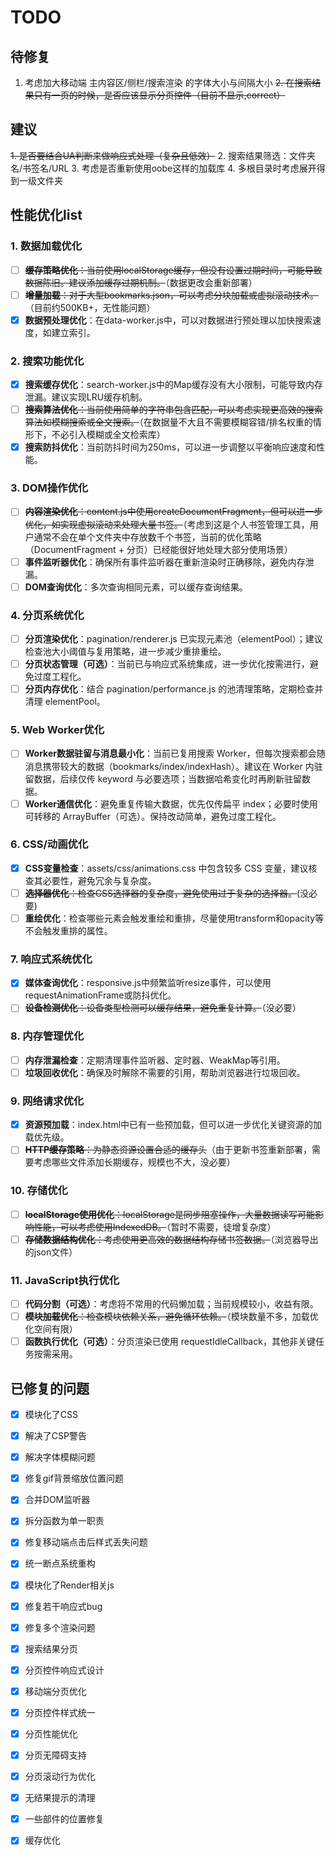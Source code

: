 # TODO

## 待修复
1. 考虑加大移动端 主内容区/侧栏/搜索渲染 的字体大小与间隔大小
~~2. 在搜索结果只有一页的时候，是否应该显示分页控件（目前不显示,correct）~~

## 建议
~~1. 是否要结合UA判断来做响应式处理（复杂且低效）~~
2. 搜索结果筛选：文件夹名/书签名/URL
3. 考虑是否重新使用oobe这样的加载库
4. 多根目录时考虑展开得到一级文件夹

## 性能优化list

### 1. 数据加载优化
- [ ] ~~**缓存策略优化**：当前使用localStorage缓存，但没有设置过期时间，可能导致数据陈旧。建议添加缓存过期机制。~~（数据更改会重新部署）
- [ ] ~~**增量加载**：对于大型bookmarks.json，可以考虑分块加载或虚拟滚动技术。~~（目前约500KB+，无性能问题）
- [x] **数据预处理优化**：在data-worker.js中，可以对数据进行预处理以加快搜索速度，如建立索引。

### 2. 搜索功能优化
- [x] **搜索缓存优化**：search-worker.js中的Map缓存没有大小限制，可能导致内存泄漏。建议实现LRU缓存机制。
- [ ] ~~**搜索算法优化**：当前使用简单的字符串包含匹配，可以考虑实现更高效的搜索算法如模糊搜索或全文搜索。~~（在数据量不大且不需要模糊容错/排名权重的情形下，不必引入模糊或全文检索库）
- [x] **搜索防抖优化**：当前防抖时间为250ms，可以进一步调整以平衡响应速度和性能。

### 3. DOM操作优化
- [ ] ~~**内容渲染优化**：content.js中使用createDocumentFragment，但可以进一步优化，如实现虚拟滚动来处理大量书签。~~（考虑到这是个人书签管理工具，用户通常不会在单个文件夹中存放数千个书签，当前的优化策略（DocumentFragment + 分页）已经能很好地处理大部分使用场景）
- [ ] **事件监听器优化**：确保所有事件监听器在重新渲染时正确移除，避免内存泄漏。
- [ ] **DOM查询优化**：多次查询相同元素，可以缓存查询结果。

### 4. 分页系统优化
- [ ] **分页渲染优化**：pagination/renderer.js 已实现元素池（elementPool）；建议检查池大小阈值与复用策略，进一步减少重排重绘。
- [ ] **分页状态管理（可选）**：当前已与响应式系统集成，进一步优化按需进行，避免过度工程化。
- [ ] **分页内存优化**：结合 pagination/performance.js 的池清理策略，定期检查并清理 elementPool。

### 5. Web Worker优化
- [ ] **Worker数据驻留与消息最小化**：当前已复用搜索 Worker，但每次搜索都会随消息携带较大的数据（bookmarks/index/indexHash）。建议在 Worker 内驻留数据，后续仅传 keyword 与必要选项；当数据哈希变化时再刷新驻留数据。
- [ ] **Worker通信优化**：避免重复传输大数据，优先仅传扁平 index；必要时使用可转移的 ArrayBuffer（可选）。保持改动简单，避免过度工程化。

### 6. CSS/动画优化
- [x] **CSS变量检查**：assets/css/animations.css 中包含较多 CSS 变量，建议核查其必要性，避免冗余与复杂度。
- [ ] ~~**选择器优化**：检查CSS选择器的复杂度，避免使用过于复杂的选择器。~~(没必要)
- [ ] **重绘优化**：检查哪些元素会触发重绘和重排，尽量使用transform和opacity等不会触发重排的属性。

### 7. 响应式系统优化
- [x] **媒体查询优化**：responsive.js中频繁监听resize事件，可以使用requestAnimationFrame或防抖优化。
- [ ] ~~**设备检测优化**：设备类型检测可以缓存结果，避免重复计算。~~（没必要）

### 8. 内存管理优化
- [ ] **内存泄漏检查**：定期清理事件监听器、定时器、WeakMap等引用。
- [ ] **垃圾回收优化**：确保及时解除不需要的引用，帮助浏览器进行垃圾回收。

### 9. 网络请求优化
- [x] **资源预加载**：index.html中已有一些预加载，但可以进一步优化关键资源的加载优先级。
- [ ] ~~**HTTP缓存策略**：为静态资源设置合适的缓存头~~（由于更新书签重新部署，需要考虑哪些文件添加长期缓存，规模也不大，没必要）

### 10. 存储优化
- [ ] ~~**localStorage使用优化**：localStorage是同步阻塞操作，大量数据读写可能影响性能，可以考虑使用IndexedDB。~~（暂时不需要，徒增复杂度）
- [ ] ~~**存储数据结构优化**：考虑使用更高效的数据结构存储书签数据。~~（浏览器导出的json文件）

### 11. JavaScript执行优化
- [ ] **代码分割（可选）**：考虑将不常用的代码懒加载；当前规模较小，收益有限。
- [ ] ~~**模块加载优化**：检查模块依赖关系，避免循环依赖。~~（模块数量不多，加载优化空间有限）
- [ ] **函数执行优化（可选）**：分页渲染已使用 requestIdleCallback，其他非关键任务按需采用。

## 已修复的问题

- [x] 模块化了CSS

- [x] 解决了CSP警告

- [x] 解决字体模糊问题

- [x] 修复gif背景缩放位置问题

- [x] 合并DOM监听器

- [x] 拆分函数为单一职责

- [x] 修复移动端点击后样式丢失问题

- [x] 统一断点系统重构

- [x] 模块化了Render相关js

- [x] 修复若干响应式bug

- [x] 修复多个渲染问题

- [x] 搜索结果分页

- [x] 分页控件响应式设计

- [x] 移动端分页优化

- [x] 分页控件样式统一

- [x] 分页性能优化

- [x] 分页无障碍支持

- [x] 分页滚动行为优化

- [x] 无结果提示的清理

- [x] 一些部件的位置修复

- [x] 缓存优化